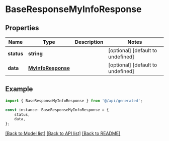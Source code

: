 # BaseResponseMyInfoResponse


## Properties

Name | Type | Description | Notes
------------ | ------------- | ------------- | -------------
**status** | **string** |  | [optional] [default to undefined]
**data** | [**MyInfoResponse**](MyInfoResponse.md) |  | [optional] [default to undefined]

## Example

```typescript
import { BaseResponseMyInfoResponse } from '@/api/generated';

const instance: BaseResponseMyInfoResponse = {
    status,
    data,
};
```

[[Back to Model list]](../README.md#documentation-for-models) [[Back to API list]](../README.md#documentation-for-api-endpoints) [[Back to README]](../README.md)
